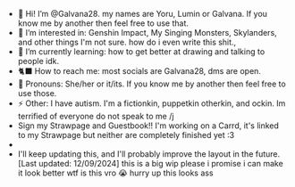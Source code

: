 - 🎪 Hi! I’m @Galvana28. my names are Yoru, Lumin or Galvana. If you know me by another then feel free to use that.
- 🍡 I’m interested in: Genshin Impact, My Singing Monsters, Skylanders, and other things I'm not sure. how do i even write this shit.,
- 🌺 I’m currently learning: how to get better at drawing and talking to people idk.
- 🐈‍⬛ How to reach me: most socials are Galvana28, dms are open.
- 💜 Pronouns: She/her or it/its. If you know me by another then feel free to use those.
- ⚡ Other: I have autism. I'm a fictionkin, puppetkin otherkin, and ockin. Im terrified of everyone do not speak to me /j
- Sign my Strawpage and Guestbook!! I'm working on a Carrd, it's linked to my Strawpage but neither are completely finished yet :3
- 
- I'll keep updating this, and I'll probably improve the layout in the future. [Last updated: 12/09/2024]
this is a big wip please i promise i can make it look better
wtf is this vro 😭 hurry up this looks ass

<!---
Galvana28/Galvana28 is a ✨ special ✨ repository because its `README.md` (this file) appears on your GitHub profile.
You can click the Preview link to take a look at your changes.
--->
